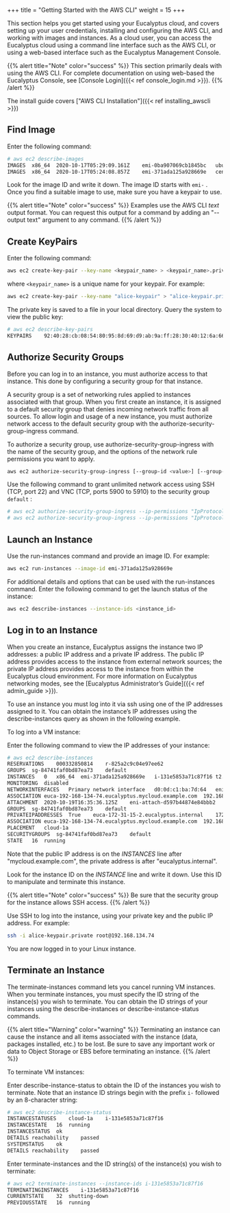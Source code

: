 +++
title = "Getting Started with the AWS CLI"
weight = 15
+++

This section helps you get started using your Eucalyptus cloud, and covers setting up your user credentials, installing and configuring the AWS CLI, and working with images and instances. As a cloud user, you can access the Eucalyptus cloud using a command line interface such as the AWS CLI, or using a web-based interface such as the Eucalyptus Management Console.

{{% alert title="Note" color="success" %}}
This section primarily deals with using the AWS CLI. For complete documentation on using web-based the Eucalyptus Console, see [Console Login]({{< ref console_login.md >}}). 
{{% /alert %}}

The install guide covers ["AWS CLI Installation"]({{< ref installing_awscli >}})

## Find Image

Enter the following command: 

```bash
# aws ec2 describe-images
IMAGES	x86_64	2020-10-17T05:29:09.161Z	emi-0ba907069cb1845bc	ubuntu-focal/focal-server-cloudimg-amd64.raw.manifest.xml	machine	ubuntu-focal	000575948401		True	/dev/sda	instance-store	available	hvm
IMAGES	x86_64	2020-10-17T05:24:08.857Z	emi-371ada125a928669e	centos-7/CentOS-7-x86_64-GenericCloud-2003.raw.manifest.xml	machine	centos-7	000575948401		True	/dev/sda	instance-store	available	hvm
```

Look for the image ID and write it down. The image ID starts with `emi-` . Once you find a suitable image to use, make sure you have a keypair to use. 

{{% alert title="Note" color="success" %}}
Examples use the AWS CLI *text* output format. You can request this output for a command by adding an "--output text" argument to any command.
{{% /alert %}}

## Create KeyPairs

Enter the following command: 

```bash
aws ec2 create-key-pair --key-name <keypair_name> > <keypair_name>.private
```

where `<keypair_name>` is a unique name for your keypair. For example: 

```bash
aws ec2 create-key-pair --key-name "alice-keypair" > "alice-keypair.private"
```

The private key is saved to a file in your local directory. Query the system to view the public key: 

```bash
# aws ec2 describe-key-pairs
KEYPAIRS	92:40:28:cb:08:54:80:95:8d:69:d9:ab:9a:ff:28:30:40:12:6a:66	alice-keypair
```

## Authorize Security Groups

Before you can log in to an instance, you must authorize access to that instance. This done by configuring a security group for that instance. 

A security group is a set of networking rules applied to instances associated with that group. When you first create an instance, it is assigned to a default security group that denies incoming network traffic from all sources. To allow login and usage of a new instance, you must authorize network access to the default security group with the authorize-security-group-ingress command. 

To authorize a security group, use authorize-security-group-ingress with the name of the security group, and the options of the network rule permissions you want to apply.

```bash
aws ec2 authorize-security-group-ingress [--group-id <value>] [--group-name <value>] [--ip-permissions <value>]
```

Use the following command to grant unlimited network access using SSH (TCP, port 22) and VNC (TCP, ports 5900 to 5910) to the security group `default` : 

```bash
# aws ec2 authorize-security-group-ingress --ip-permissions "IpProtocol=tcp,FromPort=22,ToPort=22,IpRanges={CidrIp=0.0.0.0/0}" --group-name default 
# aws ec2 authorize-security-group-ingress --ip-permissions "IpProtocol=tcp,FromPort=5900,ToPort=5910,IpRanges={CidrIp=0.0.0.0/0}" --group-name default 
```

## Launch an Instance

Use the run-instances command and provide an image ID. For example:

```bash
aws ec2 run-instances --image-id emi-371ada125a928669e
```

For additional details and options that can be used with the run-instances command. Enter the following command to get the launch status of the instance: 

```bash
aws ec2 describe-instances --instance-ids <instance_id>
```

## Log in to an Instance

When you create an instance, Eucalyptus assigns the instance two IP addresses: a public IP address and a private IP address. The public IP address provides access to the instance from external network sources; the private IP address provides access to the instance from within the Eucalyptus cloud environment. For more information on Eucalyptus networking modes, see the [Eucalyptus Administrator’s Guide]({{< ref admin_guide >}}).

To use an instance you must log into it via ssh using one of the IP addresses assigned to it. You can obtain the instance’s IP addresses using the describe-instances query as shown in the following example.

To log into a VM instance:

Enter the following command to view the IP addresses of your instance:

```bash
# aws ec2 describe-instances
RESERVATIONS	000332850814	r-825a2c9c04e97ee62
GROUPS	sg-84741faf0bd87ea73	default
INSTANCES	0	x86_64	emi-371ada125a928669e	i-131e5853a71c87f16	t2.micro	2020-10-19T16:35:36.120Z	euca-172-31-15-2.eucalyptus.internal	172.31.15.2	euca-192-168-134-74.eucalyptus.mycloud.example.com	192.168.134.74	/dev/sda1	instance-store	True	NORMAL:  -- []	subnet-1343e38b5566c8e90	hvm	vpc-bded94e5dd0a07bc3
MONITORING	disabled
NETWORKINTERFACES	Primary network interface	d0:0d:c1:ba:7d:64	eni-c1ba7d641cb70a7ee	000332850814	euca-172-31-15-2.eucalyptus.internal	172.31.15.2	True	in-usesubnet-1343e38b5566c8e90	vpc-bded94e5dd0a07bc3
ASSOCIATION	euca-192-168-134-74.eucalyptus.mycloud.example.com	192.168.134.74
ATTACHMENT	2020-10-19T16:35:36.125Z	eni-attach-d597b44874e84bbb2	True	0	attached
GROUPS	sg-84741faf0bd87ea73	default
PRIVATEIPADDRESSES	True	euca-172-31-15-2.eucalyptus.internal	172.31.15.2
ASSOCIATION	euca-192-168-134-74.eucalyptus.mycloud.example.com	192.168.134.74
PLACEMENT	cloud-1a
SECURITYGROUPS	sg-84741faf0bd87ea73	default
STATE	16	running
```

Note that the public IP address is on the *INSTANCES* line after "mycloud.example.com", the private address is after "eucalyptus.internal".

Look for the instance ID on the *INSTANCE* line and write it down. Use this ID to manipulate and terminate this instance.

{{% alert title="Note" color="success" %}}
Be sure that the security group for the instance allows SSH access.
{{% /alert %}}

Use SSH to log into the instance, using your private key and the public IP address. For example:

```bash
ssh -i alice-keypair.private root@192.168.134.74 
```

You are now logged in to your Linux instance. 

## Terminate an Instance

The terminate-instances command lets you cancel running VM instances. When you terminate instances, you must specify the ID string of the instance(s) you wish to terminate. You can obtain the ID strings of your instances using the describe-instances or describe-instance-status commands. 


{{% alert title="Warning" color="warning" %}}
Terminating an instance can cause the instance and all items associated with the instance (data, packages installed, etc.) to be lost. Be sure to save any important work or data to Object Storage or EBS before terminating an instance. 
{{% /alert %}}

To terminate VM instances: 

Enter describe-instance-status to obtain the ID of the instances you wish to terminate. Note that an instance ID strings begin with the prefix `i-` followed by an 8-character string: 

```bash
# aws ec2 describe-instance-status 
INSTANCESTATUSES	cloud-1a	i-131e5853a71c87f16
INSTANCESTATE	16	running
INSTANCESTATUS	ok
DETAILS	reachability	passed
SYSTEMSTATUS	ok
DETAILS	reachability	passed
```

Enter terminate-instances and the ID string(s) of the instance(s) you wish to terminate: 

```bash
# aws ec2 terminate-instances --instance-ids i-131e5853a71c87f16
TERMINATINGINSTANCES	i-131e5853a71c87f16
CURRENTSTATE	32	shutting-down
PREVIOUSSTATE	16	running
```


